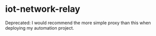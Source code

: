 # iot-network-relay

Deprecated: I would recommend the more simple proxy than this when deploying my automation project.
